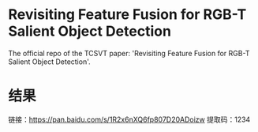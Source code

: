 # Revisiting Feature Fusion for RGB-T Salient Object Detection
The official repo of the TCSVT paper: 'Revisiting Feature Fusion for RGB-T Salient Object Detection'.
# 结果
链接：https://pan.baidu.com/s/1R2x6nXQ6fp807D20ADoizw 
提取码：1234


